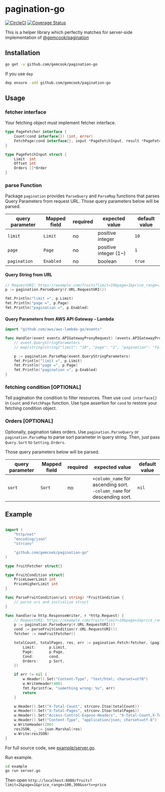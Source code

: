 # pagination-go

[![CircleCI](https://circleci.com/gh/gemcook/pagination-go/tree/master.svg?style=shield)](https://circleci.com/gh/gemcook/pagination-go/tree/master) [![Coverage Status](https://coveralls.io/repos/github/gemcook/pagination-go/badge.svg?branch=master)](https://coveralls.io/github/gemcook/pagination-go?branch=master)

This is a helper library which perfectly matches for server-side implementation of [@gemcook/pagination](https://github.com/gemcook/pagination)

## Installation

```sh
go get -u github.com/gemcook/pagination-go
```

If you use `dep`

```sh
dep ensure -add github.com/gemcook/pagination-go
```

## Usage

### fetcher interface

Your fetching object must implement fetcher interface.

```go
type PageFetcher interface {
	Count(cond interface{}) (int, error)
	FetchPage(cond interface{}, input *PageFetchInput, result *PageFetchResult) error
}

type PageFetchInput struct {
	Limit  int
	Offset int
	Orders []*Order
}
```

### parse Function

Package `pagination` provides `ParseQuery` and `ParseMap` functions that parses Query Parameters from request URL.
Those query parameters below will be parsed.

| query parameter | Mapped field | required | expected value        | default value |
| --------------- | ------------ | -------- | --------------------- | ------------- |
| `limit`         | `Limit`      | no       | positive integer      | `10`          |
| `page`          | `Page`       | no       | positive integer (1~) | `1`           |
| `pagination`    | `Enabled`    | no       | boolean               | `true`        |

#### Query String from URL

```go
// RequestURI: https://example.com/fruits?limit=10&page=1&price_range=100,300&sort=+price&pagination=true
p := pagination.ParseQuery(r.URL.RequestURI())

fmt.Println("limit =", p.Limit)
fmt.Println("page =", p.Page)
fmt.Println("pagination =", p.Enabled)
```

#### Query Parameters from AWS API Gateway - Lambda

```go
import "github.com/aws/aws-lambda-go/events"

func Handler(event events.APIGatewayProxyRequest) (events.APIGatewayProxyResponse, error) {
	// event.QueryStringParameters
	// map[string]string{"limit": "10", "page": "1", "pagination": "false"}

	p := pagination.ParseMap(event.QueryStringParameters)
	fmt.Println("limit =", p.Limit)
	fmt.Println("page =", p.Page)
	fmt.Println("pagination =", p.Enabled)
}
```

### fetching condition [OPTIONAL]

Tell pagination the condition to filter resources.
Then use `cond interface{}` in `Count` and `FetchPage` function.
Use type assertion for `cond` to restore your fetching condition object.

### Orders [OPTIONAL]

Optionally, pagination takes orders.
Use `pagination.ParseQuery` or `pagination.ParseMap` to parse sort parameter in query string.
Then, just pass `Query.Sort` to `Setting.Orders`.

Those query parameters below will be parsed.

| query parameter | Mapped field | required | expected value                                                               | default value |
| --------------- | ------------ | -------- | ---------------------------------------------------------------------------- | ------------- |
| `sort`          | `Sort`       | no       | `+column_name` for ascending sort. </br> `-column_name` for descending sort. | `nil`         |

## Example

```go

import (
    "http/net"
    "encoding/json"
    "strconv"

    "github.com/gemcook/pagination-go"
)

type fruitFetcher struct{}

type FruitCondition struct{
    PriceLowerLimit int
    PriceHigherLimit int
}

func ParseFruitCondition(uri string) *FruitCondition {
    // parse uri and initialize struct
}

func handler(w http.ResponseWriter, r *http.Request) {
	// RequestURI: https://example.com/fruits?limit=10&page=1&price_range=100,300&sort=+price
	p := pagination.ParseQuery(r.URL.RequestURI())
	cond := parseFruitCondition(r.URL.RequestURI())
	fetcher := newFruitFetcher()

	totalCount, totalPages, res, err := pagination.Fetch(fetcher, &pagination.Setting{
		Limit:      p.Limit,
		Page:       p.Page,
		Cond:       cond,
		Orders:     p.Sort,
	})

	if err != nil {
		w.Header().Set("Content-Type", "text/html; charset=utf8")
		w.WriteHeader(400)
		fmt.Fprintf(w, "something wrong: %v", err)
		return
	}

	w.Header().Set("X-Total-Count", strconv.Itoa(totalCount))
	w.Header().Set("X-Total-Pages", strconv.Itoa(totalPages))
	w.Header().Set("Access-Control-Expose-Headers", "X-Total-Count,X-Total-Pages")
	w.Header().Set("Content-Type", "application/json; charset=utf-8")
	w.WriteHeader(200)
	resJSON, _ := json.Marshal(res)
	w.Write(resJSON)
}
```

For full source code, see [example/server.go](./example/server.go).

Run example.

```sh
cd example
go run server.go
```

Then open `http://localhost:8080/fruits?limit=2&page=1&price_range=100,300&sort=+price`
